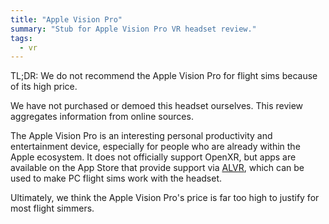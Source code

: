 ```yaml
---
title: "Apple Vision Pro"
summary: "Stub for Apple Vision Pro VR headset review."
tags:
  - vr
---
```


TL;DR: We do not recommend the Apple Vision Pro for flight sims because of its high price.

We have not purchased or demoed this headset ourselves. This review aggregates information from online sources.

The Apple Vision Pro is an interesting personal productivity and entertainment device, especially for people who are already within the Apple ecosystem. It does not officially support OpenXR, but apps are available on the App Store that provide support via [ALVR](https://github.com/alvr-org/ALVR), which can be used to make PC flight sims work with the headset.

Ultimately, we think the Apple Vision Pro's price is far too high to justify for most flight simmers.
